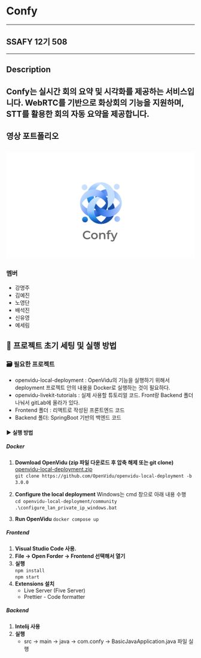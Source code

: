 # Confy
---
## SSAFY 12기 508
---
## Description
Confy는 실시간 회의 요약 및 시각화를 제공하는 서비스입니다. 
WebRTC를 기반으로 화상회의 기능을 지원하며, STT를 활용한 회의 자동 요약을 제공합니다. 
---
## 영상 포트폴리오
[![Watch the video](images/thumbnail.png)](https://youtu.be/LS8G4rlMbOE)
---
### 멤버
- 강명주
- 김예진
- 노영단
- 배석진
- 신유영
- 예세림

## 💫 **프로젝트 초기 세팅 및 실행 방법**
### 🗃️ 필요한 프로젝트
- openvidu-local-deployment : OpenVidu의 기능을 실행하기 위해서 deployment 프로젝트 안의 내용을 Docker로 실행하는 것이 필요하다.
- openvidu-livekit-tutorials : 실제 사용할 튜토리얼 코드. Front랑 Backend 폴더 나눠서 gitLab에 올라가 있다.
- Frontend 폴더 : 리액트로 작성된 프론트엔드 코드
- Backend 폴더: SpringBoot 기반의 백엔드 코드
#### ▶️ 실행 방법
##### ***Docker***

1. **Download OpenVidu (zip 파일 다운로드 후 압축 해제 또는 git clone)** <br>
[openvidu-local-deployment.zip](https://prod-files-secure.s3.us-west-2.amazonaws.com/6aac2e38-abea-49a5-853b-95050f9e0fc9/e9271368-16f9-4ac7-9809-4b9dad0581ee/openvidu-local-deployment.zip) <br>
`git clone https://github.com/OpenVidu/openvidu-local-deployment -b 3.0.0`

2. **Configure the local deployment**
Windows는 cmd 창으로 아래 내용 수행<br>
`cd openvidu-local-deployment/community`<br>
`.\configure_lan_private_ip_windows.bat`

3. **Run OpenVidu**
`docker compose up`
            
##### ***Frontend***
1. **Visual Studio Code 사용.**
2. **File → Open Forder → Frontend 선택해서 열기**
3. **실행**<br>
    `npm install`<br>
    `npm start`
4. **Extensions 설치**
    - Live Server (Five Server)
    - Prettier - Code formatter
##### ***Backend***
1. **Intelij 사용**
2. **실행**
    - src → main → java → com.confy → BasicJavaApplication.java 파일 실행
